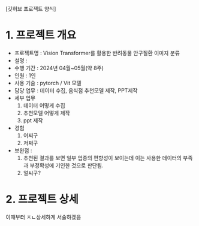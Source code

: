 [깃허브 프로젝트 양식]
# 1. 프로젝트 개요
- 프로젝트명 : Vision Transformer를 활용한 반려동물 안구질환 이미지 분류
- 설명 : 
- 수행 기간 : 2024년 04월~05월(약 8주)
- 인원 : 1인
- 사용 기술 : pytorch / Vit 모델
- 담당 업무 : 데이터 수집, 음식점 추천모델 제작, PPT제작 
- 세부 업무
  1) 데이터 어떻게 수집
  2) 추천모델 어떻게 제작
  3) ppt 제작
- 경험
  1) 어쩌구
  2) 저쩌구
- 보완점 :
  1) 추천된 결과를 보면 일부 업종의 편향성이 보이는데 이는 사용한 데이터의 부족과 부정확성에 기인한 것으로 판단됨.
  2) 얼씨구?

# 2. 프로젝트 상세
이때부터 ㅈㄴ상세하게 서술하겠음
